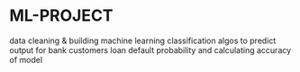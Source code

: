 # ML-PROJECT
data cleaning &amp; building machine learning classification algos to predict output for bank customers loan default probability and calculating accuracy of model
